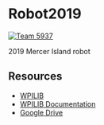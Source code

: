 # Robot2019
[![Team 5937](http://img.shields.io/badge/team-5937-red.svg)](https://github.com/mifrc)

2019 Mercer Island robot 

## Resources
- [WPILIB](https://dorper.me/frc/downloads/wpilib.zip)
- [WPILIB Documentation](http://first.wpi.edu/FRC/roborio/release/docs/java/)
- [Google Drive](https://drive.google.com/drive/u/0/folders/18nTuikSrt0bG2ouP1dGflMWZncWWe4Oz)
